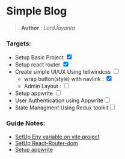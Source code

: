 # Simple Blog 
> **Author** : *LordJayanta*

### Targets:
- Setup Basic Project <input type='checkbox' checked/>
- Setup react router <input type='checkbox' checked/>
- Create simple UI/UX Using tellwindcss <input type='checkbox' />
    - wrap button(style) with navlink : <input type='checkbox' checked/>
    - Admin Layout : <input type='checkbox' />
- Setup appwrite <input type='checkbox' />
- User Authentication using Appwrite<input type='checkbox'/> 
- State Managment Using Redux toolkit<input type='checkbox'/> 

### Guide Notes:
- [SetUp Env variable on vite project](./Note/Setup_env.md)
- [SetUp React-Router-dom](./Note/setup_react-router-dom.md)
- [Setup appwrite](./Note/Setup_appwrite.md)